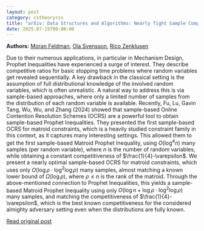 ```yaml
---
layout: post
category: cstheoryrss
title: "arXiv: Data Structures and Algorithms: Nearly Tight Sample Complexity for Matroid Online Contention Resolution"
date: 2025-07-15T00:00:00
---
```


**Authors:** [Moran Feldman](https://dblp.uni-trier.de/search?q=Moran+Feldman), [Ola Svensson](https://dblp.uni-trier.de/search?q=Ola+Svensson), [Rico Zenklusen](https://dblp.uni-trier.de/search?q=Rico+Zenklusen)

Due to their numerous applications, in particular in Mechanism Design,
Prophet Inequalities have experienced a surge of interest. They describe
competitive ratios for basic stopping time problems where random variables get
revealed sequentially. A key drawback in the classical setting is the
assumption of full distributional knowledge of the involved random variables,
which is often unrealistic. A natural way to address this is via sample-based
approaches, where only a limited number of samples from the distribution of
each random variable is available. Recently, Fu, Lu, Gavin Tang, Wu, Wu, and
Zhang (2024) showed that sample-based Online Contention Resolution Schemes
(OCRS) are a powerful tool to obtain sample-based Prophet Inequalities. They
presented the first sample-based OCRS for matroid constraints, which is a
heavily studied constraint family in this context, as it captures many
interesting settings. This allowed them to get the first sample-based Matroid
Prophet Inequality, using $O(\log^4 n)$ many samples (per random variable),
where $n$ is the number of random variables, while obtaining a constant
competitiveness of $\frac{1}{4}-\varepsilon$.
We present a nearly optimal sample-based OCRS for matroid constraints, which
uses only $O(\log \rho \cdot \log^2\log\rho)$ many samples, almost matching a
known lower bound of $\Omega(\log \rho)$, where $\rho \leq n$ is the rank of
the matroid. Through the above-mentioned connection to Prophet Inequalities,
this yields a sample-based Matroid Prophet Inequality using only $O(\log n +
\log\rho \cdot \log^2\log\rho)$ many samples, and matching the competitiveness
of $\frac{1}{4}-\varepsilon$, which is the best known competitiveness for the
considered almighty adversary setting even when the distributions are fully
known.

[Read original post](http://arxiv.org/abs/2507.09507v1)
